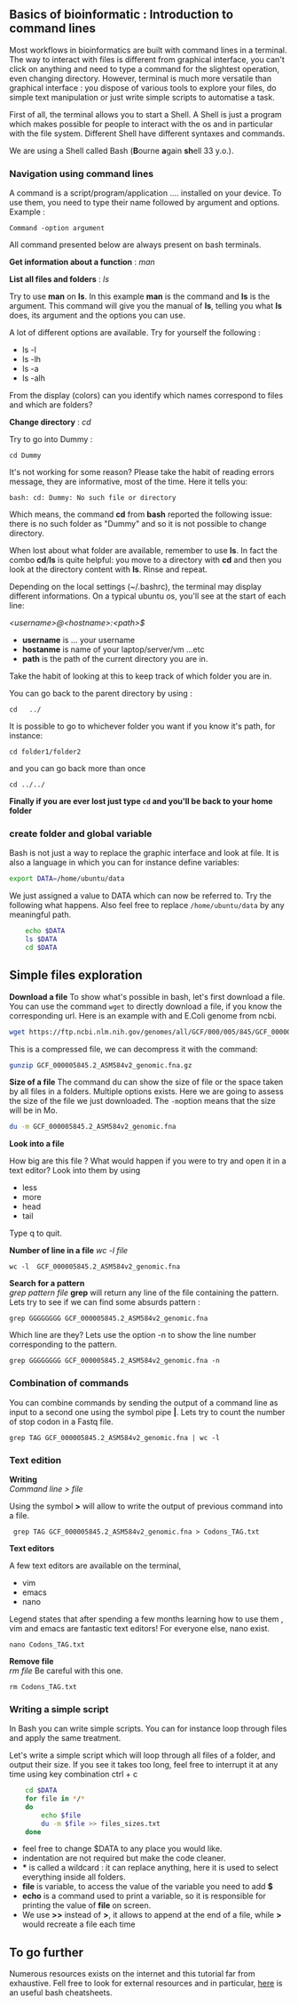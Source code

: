 ## Basics of bioinformatic : Introduction to command lines
Most workflows in bioinformatics are built with command lines in a terminal. The way to interact with files is different from graphical interface, you can't click on anything and need to type a command for the slightest operation, even changing directory. However, terminal is much more versatile than graphical interface : you dispose of various tools to explore your files, do simple text manipulation or just write simple scripts to automatise a task.   
 
First of all, the terminal allows you to start a Shell. A Shell is just a program which makes possible for people to interact with the os and in particular with the file system. Different Shell have different syntaxes and commands. 

We are using a Shell called Bash (**B**ourne **a**gain **sh**ell 33 y.o.). 

### Navigation using command lines
A command is a script/program/application .... installed on your device. To use them, you need to type their name followed by argument and options. Example : 

    Command -option argument
All command presented below are always present on bash terminals.


**Get information about a function** : *man*

**List all files and folders** : *ls*

Try to use **man**  on **ls**.
In this example **man** is the command and **ls** is the argument. This command will give you the manual of **ls**, telling you what **ls** does, its argument and the options you can use.

 A lot of different options are available. Try for yourself  the following : 
 - ls -l
 - ls -lh
 - ls -a
 - ls -alh

From the display (colors) can you identify which names correspond to files and which are folders?

**Change directory** : *cd*

Try to go into  Dummy :

    cd Dummy
It's not working for some reason? Please take the habit of reading errors message, they are informative, most of the time. 
Here it tells you:

    bash: cd: Dummy: No such file or directory
Which means, the command **cd** from **bash** reported the following issue: there is no such folder as "Dummy" and so it is not possible to change directory. 

When lost about what folder are available, remember to use **ls**. In fact the combo **cd**/**ls** is quite helpful: you move to a directory with **cd** and then you look at the directory content with **ls**. Rinse and repeat.

Depending on the local settings (~/.bashrc), the terminal may display different informations. On a typical ubuntu os, you'll see at the start of each line:

*\<username\>@\<hostname\>:\<path\>$*

 - **username** is ... your username
 - **hostanme** is name of your laptop/server/vm ...etc 
 - **path** is the path of the current directory you are in.

Take the habit of looking at this to keep track of which folder you are in. 

You can go back to the parent directory by using  :

    cd   ../

It is possible to go to whichever folder you want if you know it's path, for instance:

    cd folder1/folder2
and you can go back more than once 

    cd ../../

**Finally if you are ever lost just type `cd` and you'll be back to your home folder**

### create folder and global variable
Bash is not just a way to replace the graphic interface and look at file. It is also a language in which you can for instance define variables:
```bash
export DATA=/home/ubuntu/data
```
We just assigned a value to DATA which can now be referred to. Try the following what happens. Also feel free to replace `/home/ubuntu/data` by any meaningful path.
```bash
    echo $DATA
    ls $DATA
    cd $DATA
```
 
  ## Simple files exploration 
**Download a file**
To show what's possible in bash, let's first download a file. You can use the command `wget` to directly download a file, if you know the corresponding url.
Here is an example with and E.Coli genome from ncbi.
```bash
wget https://ftp.ncbi.nlm.nih.gov/genomes/all/GCF/000/005/845/GCF_000005845.2_ASM584v2/GCF_000005845.2_ASM584v2_genomic.fna.gz
```
This is a compressed file, we can decompress it with the command:
  ```bash
  gunzip GCF_000005845.2_ASM584v2_genomic.fna.gz
  ```
**Size of a file**
The command du can show the size of file or the space taken by all files in a folders. Multiple options exists. Here we are going to assess the size of the file we just downloaded. The `-m`option means that the size will be in Mo.
 ```bash
du -m GCF_000005845.2_ASM584v2_genomic.fna
```
 **Look into a file**  

How big are this file ? What would happen if you were to try and open it in a text editor?
Look into them by using 
 - less 
 - more 
 - head
 - tail
 
Type q to  quit.

**Number of line in a file** 
*wc -l file*

    wc -l  GCF_000005845.2_ASM584v2_genomic.fna

 
**Search for a pattern**   
*grep pattern file*
**grep** will return any line of the file containing the pattern. 
Lets try to see if we can find some absurds pattern :

    grep GGGGGGGG GCF_000005845.2_ASM584v2_genomic.fna

Which line are they? Lets use the option -n to show the line number corresponding to the pattern.

    grep GGGGGGGG GCF_000005845.2_ASM584v2_genomic.fna -n

### Combination of commands
You can combine commands by sending the output of a command line as input to a second one using the symbol pipe **|**.
Lets try to count the number of stop codon in a Fastq file. 

    grep TAG GCF_000005845.2_ASM584v2_genomic.fna | wc -l


### Text edition 

**Writing**  
*Command line > file*

Using the symbol **>** will allow to write the output of previous command into a file. 

     grep TAG GCF_000005845.2_ASM584v2_genomic.fna > Codons_TAG.txt 

**Text editors** 

A few text editors are available on the terminal, 

 - vim
 - emacs
 - nano

Legend states that after spending a few months learning how to use them , vim and emacs are fantastic text editors!
For everyone else, nano exist.

    nano Codons_TAG.txt



**Remove file**  
*rm file*
Be careful with this one.

    rm Codons_TAG.txt

### Writing a simple script 
In Bash you can write simple scripts. You can for instance loop through files and  apply the same treatment. 

Let's write a simple script which will loop through all files of a folder, and output their size. If you see it takes too long, feel free to interrupt it at any time using key combination ctrl + c

```Bash
	cd $DATA
    for file in */*
    do 
    	echo $file
    	du -m $file >> files_sizes.txt
    done
```
- feel free to change $DATA to any place you would like.
- indentation are not required but make the code cleaner.
 - **\*** is called a wildcard : it can replace anything, here it is used to select everything inside all folders.
 - **file** is variable, to access the value of the variable you need to add **$**
 - **echo** is a command used to print a variable, so it is responsible for printing the value of **file** on screen.
 - We use **>>** instead of **>**, it allows to append at the end of a file, while **>**  would recreate a file each time
 

## To go further
Numerous resources exists on the internet and this tutorial far from exhaustive. 
Fell free to look for external resources and in particular, [here](https://devhints.io/bash) is an useful bash cheatsheets.
